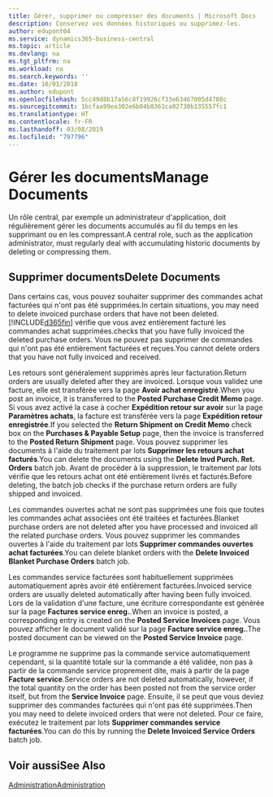 ```yaml
---
title: Gérer, supprimer ou compresser des documents | Microsoft Docs
description: Conservez vos données historiques ou supprimez-les.
author: edupont04
ms.service: dynamics365-business-central
ms.topic: article
ms.devlang: na
ms.tgt_pltfrm: na
ms.workload: na
ms.search.keywords: ''
ms.date: 10/01/2018
ms.author: edupont
ms.openlocfilehash: 5cc49d8b17a56c8f19926cf33e63467005d4788c
ms.sourcegitcommit: 1bcfaa99ea302e6b84b8361ca02730b135557fc1
ms.translationtype: HT
ms.contentlocale: fr-FR
ms.lasthandoff: 03/08/2019
ms.locfileid: "797796"
---
```

# <a name="manage-documents"></a><span data-ttu-id="69938-103">Gérer les documents</span><span class="sxs-lookup"><span data-stu-id="69938-103">Manage Documents</span></span>
<span data-ttu-id="69938-104">Un rôle central, par exemple un administrateur d'application, doit régulièrement gérer les documents accumulés au fil du temps en les supprimant ou en les compressant.</span><span class="sxs-lookup"><span data-stu-id="69938-104">A central role, such as the application administrator, must regularly deal with accumulating historic documents by deleting or compressing them.</span></span>  

## <a name="delete-documents"></a><span data-ttu-id="69938-105">Supprimer documents</span><span class="sxs-lookup"><span data-stu-id="69938-105">Delete Documents</span></span>
<span data-ttu-id="69938-106">Dans certains cas, vous pouvez souhaiter supprimer des commandes achat facturées qui n'ont pas été supprimées.</span><span class="sxs-lookup"><span data-stu-id="69938-106">In certain situations, you may need to delete invoiced purchase orders that have not been deleted.</span></span> [!INCLUDE[d365fin](includes/d365fin_md.md)] <span data-ttu-id="69938-107">vérifie que vous avez entièrement facturé les commandes achat supprimées.</span><span class="sxs-lookup"><span data-stu-id="69938-107">checks that you have fully invoiced the deleted purchase orders.</span></span> <span data-ttu-id="69938-108">Vous ne pouvez pas supprimer de commandes qui n'ont pas été entièrement facturées et reçues.</span><span class="sxs-lookup"><span data-stu-id="69938-108">You cannot delete orders that you have not fully invoiced and received.</span></span>  

<span data-ttu-id="69938-109">Les retours sont généralement supprimés après leur facturation.</span><span class="sxs-lookup"><span data-stu-id="69938-109">Return orders are usually deleted after they are invoiced.</span></span> <span data-ttu-id="69938-110">Lorsque vous validez une facture, elle est transférée vers la page **Avoir achat enregistré**.</span><span class="sxs-lookup"><span data-stu-id="69938-110">When you post an invoice, it is transferred to the **Posted Purchase Credit Memo** page.</span></span> <span data-ttu-id="69938-111">Si vous avez activé la case à cocher **Expédition retour sur avoir** sur la page **Paramètres achats**, la facture est transférée vers la page **Expédition retour enregistrée**.</span><span class="sxs-lookup"><span data-stu-id="69938-111">If you selected the **Return Shipment on Credit Memo** check box on the **Purchases & Payable Setup** page, then the invoice is transferred to the **Posted Return Shipment** page.</span></span> <span data-ttu-id="69938-112">Vous pouvez supprimer les documents à l'aide du traitement par lots **Supprimer les retours achat facturés**.</span><span class="sxs-lookup"><span data-stu-id="69938-112">You can delete the documents using the **Delete Invd Purch. Ret. Orders** batch job.</span></span> <span data-ttu-id="69938-113">Avant de procéder à la suppression, le traitement par lots vérifie que les retours achat ont été entièrement livrés et facturés.</span><span class="sxs-lookup"><span data-stu-id="69938-113">Before deleting, the batch job checks if the purchase return orders are fully shipped and invoiced.</span></span>  

<span data-ttu-id="69938-114">Les commandes ouvertes achat ne sont pas supprimées une fois que toutes les commandes achat associées ont été traitées et facturées.</span><span class="sxs-lookup"><span data-stu-id="69938-114">Blanket purchase orders are not deleted after you have processed and invoiced all the related purchase orders.</span></span> <span data-ttu-id="69938-115">Vous pouvez supprimer les commandes ouvertes à l'aide du traitement par lots **Supprimer commandes ouvertes achat facturées**.</span><span class="sxs-lookup"><span data-stu-id="69938-115">You can delete blanket orders with the **Delete Invoiced Blanket Purchase Orders** batch job.</span></span>  

<span data-ttu-id="69938-116">Les commandes service facturées sont habituellement supprimées automatiquement après avoir été entièrement facturées.</span><span class="sxs-lookup"><span data-stu-id="69938-116">Invoiced service orders are usually deleted automatically after having been fully invoiced.</span></span> <span data-ttu-id="69938-117">Lors de la validation d'une facture, une écriture correspondante est générée sur la page **Factures service enreg.**.</span><span class="sxs-lookup"><span data-stu-id="69938-117">When an invoice is posted, a corresponding entry is created on the **Posted Service Invoices** page.</span></span> <span data-ttu-id="69938-118">Vous pouvez afficher le document validé sur la page **Facture service enreg.**.</span><span class="sxs-lookup"><span data-stu-id="69938-118">The posted document can be viewed on the **Posted Service Invoice** page.</span></span>  

<span data-ttu-id="69938-119">Le programme ne supprime pas la commande service automatiquement cependant, si la quantité totale sur la commande a été validée, non pas à partir de la commande service proprement dite, mais à partir de la page **Facture service**.</span><span class="sxs-lookup"><span data-stu-id="69938-119">Service orders are not deleted automatically, however, if the total quantity on the order has been posted not from the service order itself, but from the **Service Invoice** page.</span></span> <span data-ttu-id="69938-120">Ensuite, il se peut que vous deviez supprimer des commandes facturées qui n'ont pas été supprimées.</span><span class="sxs-lookup"><span data-stu-id="69938-120">Then you may need to delete invoiced orders that were not deleted.</span></span> <span data-ttu-id="69938-121">Pour ce faire, exécutez le traitement par lots **Supprimer commandes service facturées**.</span><span class="sxs-lookup"><span data-stu-id="69938-121">You can do this by running the **Delete Invoiced Service Orders** batch job.</span></span>  

## <a name="see-also"></a><span data-ttu-id="69938-122">Voir aussi</span><span class="sxs-lookup"><span data-stu-id="69938-122">See Also</span></span>  
[<span data-ttu-id="69938-123">Administration</span><span class="sxs-lookup"><span data-stu-id="69938-123">Administration</span></span>](admin-setup-and-administration.md)  

